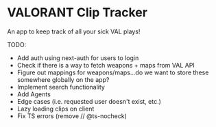 # VALORANT Clip Tracker

An app to keep track of all your sick VAL plays!

TODO:

- Add auth using next-auth for users to login
- Check if there is a way to fetch weapons + maps from VAL API
- Figure out mappings for weapons/maps...do we want to store these somewhere globally on the app?
- Implement search functionality
- Add Agents
- Edge cases (i.e. requested user doesn't exist, etc.)
- Lazy loading clips on client
- Fix TS errors (remove // @ts-nocheck)

